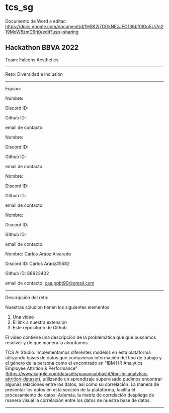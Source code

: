 # tcs_sg

Documento de Word a editar: https://docs.google.com/document/d/1HSK2j7GGkNEzJFO136bf0lOu5Ui7e219MoW5zmD9rj0/edit?usp=sharing

Hackathon BBVA 2022
--------------------------------------------------------------------------------------------------
Team: Falcons Aesthetics 

--------------------------------------------------------------------------------------------------
Reto: Diversidad e inclusión


--------------------------------------------------------------------------------------------------
Equipo:


Nombre: 

Discord ID: 

Github ID: 

email de contacto: 



Nombre: 

Discord ID: 

Github ID: 

email de contacto: 



Nombre: 

Discord ID: 

Github ID: 

email de contacto: 




Nombre: 

Discord ID: 

Github ID: 

email de contacto: 



Nombre: Carlos Aráoz Alvarado

Discord ID: Carlos Aráoz#5582

Github ID: 86623402

email de contacto: caa.ppbt90@gmail.com





--------------------------------------------------------------------------------------------------
Descripción del reto:

Nuestras solucion tienen los siguientes elementos:

1) Una video 
2) El link a nuestra extensión 
3) Este repositorio de Github 


El video contiene una descripción de la problemática que que buscamos resolver y de que manera la abordamos. 





TCS AI Studio:
Implementamos diferentes modelos en esta plataforma utilizando bases de datos que contuvieran información del tipo de trabajo y el género de la persona como el encontrado en "IBM HR Analytics Employee Attrition & Performance" (https://www.kaggle.com/datasets/pavansubhasht/ibm-hr-analytics-attrition-dataset), utilizando un aprendizaje supervisado pudimos encontrar algunas relaciones entre los datos, así como su correlación. La manera de presentar los datos en esta sección de la plataforma, facilita el procesamiento de datos. Además, la matriz de correlación despliega de manera visual la correlación entre los datos de nuestra base de datos.  



--------------------------------------------------------------------------------------------------
